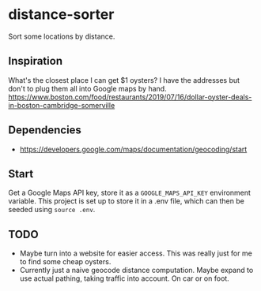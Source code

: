 # distance-sorter
Sort some locations by distance.

## Inspiration
What's the closest place I can get $1 oysters? I have the addresses but don't to plug them all into Google maps by hand. https://www.boston.com/food/restaurants/2019/07/16/dollar-oyster-deals-in-boston-cambridge-somerville

## Dependencies
- https://developers.google.com/maps/documentation/geocoding/start

## Start
Get a Google Maps API key, store it as a `GOOGLE_MAPS_API_KEY` environment variable. This project is set up to store it in a .env file, which can then be seeded using `source .env`.

## TODO
- Maybe turn into a website for easier access. This was really just for me to find some cheap oysters.
- Currently just a naive geocode distance computation. Maybe expand to use actual pathing, taking traffic into account. On car or on foot.
